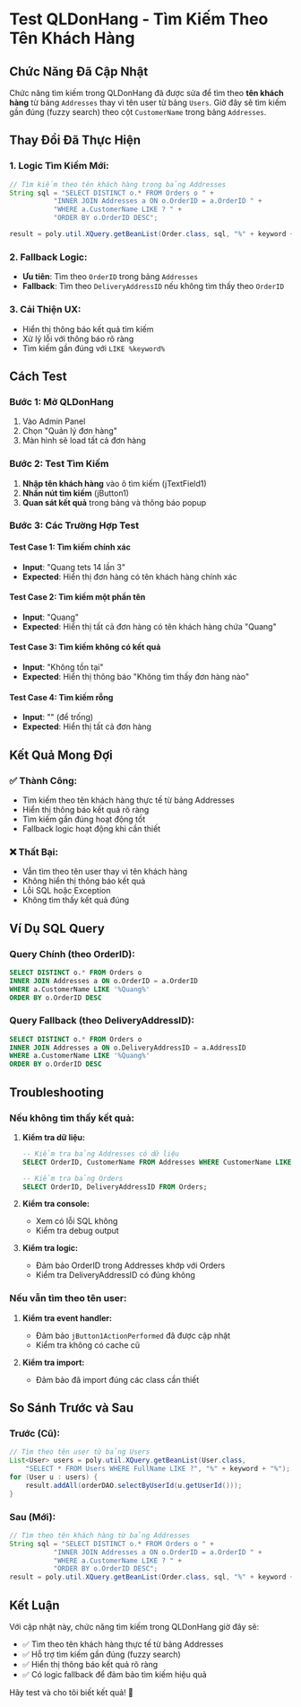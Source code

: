 # Test QLDonHang - Tìm Kiếm Theo Tên Khách Hàng

## Chức Năng Đã Cập Nhật

Chức năng tìm kiếm trong QLDonHang đã được sửa để tìm theo **tên khách hàng** từ bảng `Addresses` thay vì tên user từ bảng `Users`. Giờ đây sẽ tìm kiếm gần đúng (fuzzy search) theo cột `CustomerName` trong bảng `Addresses`.

## Thay Đổi Đã Thực Hiện

### **1. Logic Tìm Kiếm Mới:**
```java
// Tìm kiếm theo tên khách hàng trong bảng Addresses
String sql = "SELECT DISTINCT o.* FROM Orders o " +
           "INNER JOIN Addresses a ON o.OrderID = a.OrderID " +
           "WHERE a.CustomerName LIKE ? " +
           "ORDER BY o.OrderID DESC";

result = poly.util.XQuery.getBeanList(Order.class, sql, "%" + keyword + "%");
```

### **2. Fallback Logic:**
- **Ưu tiên**: Tìm theo `OrderID` trong bảng `Addresses`
- **Fallback**: Tìm theo `DeliveryAddressID` nếu không tìm thấy theo `OrderID`

### **3. Cải Thiện UX:**
- Hiển thị thông báo kết quả tìm kiếm
- Xử lý lỗi với thông báo rõ ràng
- Tìm kiếm gần đúng với `LIKE %keyword%`

## Cách Test

### **Bước 1: Mở QLDonHang**
1. Vào Admin Panel
2. Chọn "Quản lý đơn hàng"
3. Màn hình sẽ load tất cả đơn hàng

### **Bước 2: Test Tìm Kiếm**
1. **Nhập tên khách hàng** vào ô tìm kiếm (jTextField1)
2. **Nhấn nút tìm kiếm** (jButton1)
3. **Quan sát kết quả** trong bảng và thông báo popup

### **Bước 3: Các Trường Hợp Test**

#### **Test Case 1: Tìm kiếm chính xác**
- **Input**: "Quang tets 14 lần 3"
- **Expected**: Hiển thị đơn hàng có tên khách hàng chính xác

#### **Test Case 2: Tìm kiếm một phần tên**
- **Input**: "Quang"
- **Expected**: Hiển thị tất cả đơn hàng có tên khách hàng chứa "Quang"

#### **Test Case 3: Tìm kiếm không có kết quả**
- **Input**: "Không tồn tại"
- **Expected**: Hiển thị thông báo "Không tìm thấy đơn hàng nào"

#### **Test Case 4: Tìm kiếm rỗng**
- **Input**: "" (để trống)
- **Expected**: Hiển thị tất cả đơn hàng

## Kết Quả Mong Đợi

### **✅ Thành Công:**
- Tìm kiếm theo tên khách hàng thực tế từ bảng Addresses
- Hiển thị thông báo kết quả rõ ràng
- Tìm kiếm gần đúng hoạt động tốt
- Fallback logic hoạt động khi cần thiết

### **❌ Thất Bại:**
- Vẫn tìm theo tên user thay vì tên khách hàng
- Không hiển thị thông báo kết quả
- Lỗi SQL hoặc Exception
- Không tìm thấy kết quả đúng

## Ví Dụ SQL Query

### **Query Chính (theo OrderID):**
```sql
SELECT DISTINCT o.* FROM Orders o 
INNER JOIN Addresses a ON o.OrderID = a.OrderID 
WHERE a.CustomerName LIKE '%Quang%' 
ORDER BY o.OrderID DESC
```

### **Query Fallback (theo DeliveryAddressID):**
```sql
SELECT DISTINCT o.* FROM Orders o 
INNER JOIN Addresses a ON o.DeliveryAddressID = a.AddressID 
WHERE a.CustomerName LIKE '%Quang%' 
ORDER BY o.OrderID DESC
```

## Troubleshooting

### **Nếu không tìm thấy kết quả:**

1. **Kiểm tra dữ liệu:**
   ```sql
   -- Kiểm tra bảng Addresses có dữ liệu
   SELECT OrderID, CustomerName FROM Addresses WHERE CustomerName LIKE '%Quang%';
   
   -- Kiểm tra bảng Orders
   SELECT OrderID, DeliveryAddressID FROM Orders;
   ```

2. **Kiểm tra console:**
   - Xem có lỗi SQL không
   - Kiểm tra debug output

3. **Kiểm tra logic:**
   - Đảm bảo OrderID trong Addresses khớp với Orders
   - Kiểm tra DeliveryAddressID có đúng không

### **Nếu vẫn tìm theo tên user:**

1. **Kiểm tra event handler:**
   - Đảm bảo `jButton1ActionPerformed` đã được cập nhật
   - Kiểm tra không có cache cũ

2. **Kiểm tra import:**
   - Đảm bảo đã import đúng các class cần thiết

## So Sánh Trước và Sau

### **Trước (Cũ):**
```java
// Tìm theo tên user từ bảng Users
List<User> users = poly.util.XQuery.getBeanList(User.class, 
    "SELECT * FROM Users WHERE FullName LIKE ?", "%" + keyword + "%");
for (User u : users) {
    result.addAll(orderDAO.selectByUserId(u.getUserId()));
}
```

### **Sau (Mới):**
```java
// Tìm theo tên khách hàng từ bảng Addresses
String sql = "SELECT DISTINCT o.* FROM Orders o " +
           "INNER JOIN Addresses a ON o.OrderID = a.OrderID " +
           "WHERE a.CustomerName LIKE ? " +
           "ORDER BY o.OrderID DESC";
result = poly.util.XQuery.getBeanList(Order.class, sql, "%" + keyword + "%");
```

## Kết Luận

Với cập nhật này, chức năng tìm kiếm trong QLDonHang giờ đây sẽ:
- ✅ Tìm theo tên khách hàng thực tế từ bảng Addresses
- ✅ Hỗ trợ tìm kiếm gần đúng (fuzzy search)
- ✅ Hiển thị thông báo kết quả rõ ràng
- ✅ Có logic fallback để đảm bảo tìm kiếm hiệu quả

Hãy test và cho tôi biết kết quả! 🚀
